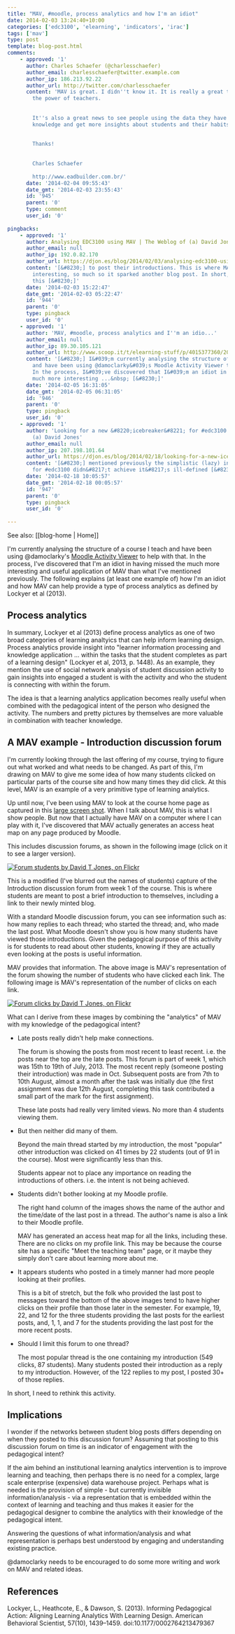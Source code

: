 ```yaml
---
title: "MAV, #moodle, process analytics and how I'm an idiot"
date: 2014-02-03 13:24:40+10:00
categories: ['edc3100', 'elearning', 'indicators', 'irac']
tags: ['mav']
type: post
template: blog-post.html
comments:
    - approved: '1'
      author: Charles Schaefer (@charlesschaefer)
      author_email: charlesschaefer@twitter.example.com
      author_ip: 186.213.92.22
      author_url: http://twitter.com/charlesschaefer
      content: 'MAV is great. I didn''t know it. It is really a great tool to increase
        the power of teachers.
    
    
        It''s also a great news to see people using the data they have to increase the
        knowledge and get more insights about students and their habits.
    
    
        Thanks!
    
    
        Charles Schaefer
    
        http://www.eadbuilder.com.br/'
      date: '2014-02-04 09:55:43'
      date_gmt: '2014-02-03 23:55:43'
      id: '945'
      parent: '0'
      type: comment
      user_id: '0'
    
pingbacks:
    - approved: '1'
      author: Analysing EDC3100 using MAV | The Weblog of (a) David Jones
      author_email: null
      author_ip: 192.0.82.170
      author_url: https://djon.es/blog/2014/02/03/analysing-edc3100-using-mav/
      content: '[&#8230;] to post their introductions. This is where MAV is particularly
        interesting, so much so it sparked another blog post. In short, I need to revisit
        this [&#8230;]'
      date: '2014-02-03 15:22:47'
      date_gmt: '2014-02-03 05:22:47'
      id: '944'
      parent: '0'
      type: pingback
      user_id: '0'
    - approved: '1'
      author: 'MAV, #moodle, process analytics and I''m an idio...'
      author_email: null
      author_ip: 89.30.105.121
      author_url: http://www.scoop.it/t/elearning-stuff/p/4015377360/2014/02/05/mav-moodle-process-analytics-and-i-m-an-idiot-the-weblog-of-a
      content: '[&#8230;] I&#039;m currently analysing the structure of a course I teach
        and have been using @damoclarky&#039;s Moodle Activity Viewer to help with that.
        In the process, I&#039;ve discovered that I&#039;m an idiot in having missed the
        much more interesting ...&nbsp; [&#8230;]'
      date: '2014-02-05 16:31:05'
      date_gmt: '2014-02-05 06:31:05'
      id: '946'
      parent: '0'
      type: pingback
      user_id: '0'
    - approved: '1'
      author: 'Looking for a new &#8220;icebreaker&#8221; for #edc3100 | The Weblog of
        (a) David Jones'
      author_email: null
      author_ip: 207.198.101.64
      author_url: https://djon.es/blog/2014/02/18/looking-for-a-new-icebreaker-for-edc3100/
      content: '[&#8230;] mentioned previously the simplistic (lazy) introductory forum
        for #edc3100 didn&#8217;t achieve it&#8217;s ill-defined [&#8230;]'
      date: '2014-02-18 10:05:57'
      date_gmt: '2014-02-18 00:05:57'
      id: '947'
      parent: '0'
      type: pingback
      user_id: '0'
    
---
```


See also: [[blog-home | Home]]

I'm currently analysing the structure of a course I teach and have been using @damoclarky's [Moodle Activity Viewer](/blog2/2014/02/02/moodle-activity-viewer-mav-and-the-promise-for-bricolage/) to help with that. In the process, I've discovered that I'm an idiot in having missed the much more interesting and useful application of MAV than what I've mentioned previously. The following explains (at least one example of) how I'm an idiot and how MAV can help provide a type of process analytics as defined by Lockyer et al (2013).

## Process analytics

In summary, Lockyer et al (2013) define process analytics as one of two broad categories of learning analtyics that can help inform learning design. Process analytics provide insight into "learner information processing and knowledge application ... within the tasks that the student completes as part of a learning design" (Lockyer et al, 2013, p. 1448). As an example, they mention the use of social network analysis of student discussion activity to gain insights into engaged a student is with the activity and who the student is connecting with within the forum.

The idea is that a learning analytics application becomes really useful when combined with the pedagogical intent of the person who designed the activity. The numbers and pretty pictures by themselves are more valuable in combination with teacher knowledge.

## A MAV example - Introduction discussion forum

I'm currently looking through the last offering of my course, trying to figure out what worked and what needs to be changed. As part of this, I'm drawing on MAV to give me some idea of how many students clicked on particular parts of the course site and how many times they did click. At this level, MAV is an example of a very primitive type of learning analytics.

Up until now, I've been using MAV to look at the course home page as captured in this [large screen shot](http://www.flickr.com/photos/david_jones/12259871663/sizes/o/). When I talk about MAV, this is what I show people. But now that I actually have MAV on a computer where I can play with it, I've discovered that MAV actually generates an access heat map on any page produced by Moodle.

This includes discussion forums, as shown in the following image (click on it to see a larger version).

[![Forum students by David T Jones, on Flickr](http://farm4.static.flickr.com/3733/12280500854_2b378f6777_m.jpg "Forum students by David T Jones, on Flickr")](http://www.flickr.com/photos/david_jones/12280500854/)

This is a modified (I've blurred out the names of students) capture of the Introduction discussion forum from week 1 of the course. This is where students are meant to post a brief introduction to themselves, including a link to their newly minted blog.

With a standard Moodle discussion forum, you can see information such as: how many replies to each thread; who started the thread; and, who made the last post. What Moodle doesn't show you is how many students have viewed those introductions. Given the pedagogical purpose of this activity is for students to read about other students, knowing if they are actually even looking at the posts is useful information.

MAV provides that information. The above image is MAV's representation of the forum showing the number of students who have clicked each link. The following image is MAV's representation of the number of clicks on each link.

[![Forum clicks by David T Jones, on Flickr](http://farm6.static.flickr.com/5486/12280227853_525e140eb5_m.jpg "Forum clicks by David T Jones, on Flickr")](http://www.flickr.com/photos/david_jones/12280227853/)

What can I derive from these images by combining the "analytics" of MAV with my knowledge of the pedagogical intent?

- Late posts really didn't help make connections.
    
    The forum is showing the posts from most recent to least recent. i.e. the posts near the top are the late posts. This forum is part of week 1, which was 15th to 19th of July, 2013. The most recent reply (someone posting their introduction) was made in Oct. Subsequent posts are from 7th to 10th August, almost a month after the task was initially due (the first assignment was due 12th August, completing this task contributed a small part of the mark for the first assignment).
    
    These late posts had really very limited views. No more than 4 students viewing them.
    
- But then neither did many of them.
    
    Beyond the main thread started by my introduction, the most "popular" other introduction was clicked on 41 times by 22 students (out of 91 in the course). Most were significantly less than this.
    
    Students appear not to place any importance on reading the introductions of others. i.e. the intent is not being achieved.
    
- Students didn't bother looking at my Moodle profile.
    
    The right hand column of the images shows the name of the author and the time/date of the last post in a thread. The author's name is also a link to their Moodle profile.
    
    MAV has generated an access heat map for all the links, including these. There are no clicks on my profile link. This may be because the course site has a specific "Meet the teaching team" page, or it maybe they simply don't care about learning more about me.
    
- It appears students who posted in a timely manner had more people looking at their profiles.
    
    This is a bit of stretch, but the folk who provided the last post to messages toward the bottom of the above images tend to have higher clicks on their profile than those later in the semester. For example, 19, 22, and 12 for the three students providing the last posts for the earliest posts, and, 1, 1, and 7 for the students providing the last post for the more recent posts.
    
- Should I limit this forum to one thread?
    
    The most popular thread is the one containing my introduction (549 clicks, 87 students). Many students posted their introduction as a reply to my introduction. However, of the 122 replies to my post, I posted 30+ of those replies.
    

In short, I need to rethink this activity.

## Implications

I wonder if the networks between student blog posts differs depending on when they posted to this discussion forum? Assuming that posting to this discussion forum on time is an indicator of engagement with the pedagogical intent?

If the aim behind an institutional learning analytics intervention is to improve learning and teaching, then perhaps there is no need for a complex, large scale enterprise (expensive) data warehouse project. Perhaps what is needed is the provision of simple - but currently invisible information/analysis - via a representation that is embedded within the context of learning and teaching and thus makes it easier for the pedagogical designer to combine the analytics with their knowledge of the pedagogical intent.

Answering the questions of what information/analysis and what representation is perhaps best understood by engaging and understanding existing practice.

@damoclarky needs to be encouraged to do some more writing and work on MAV and related ideas.

## References

Lockyer, L., Heathcote, E., & Dawson, S. (2013). Informing Pedagogical Action: Aligning Learning Analytics With Learning Design. American Behavioral Scientist, 57(10), 1439–1459. doi:10.1177/0002764213479367